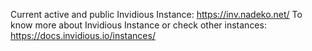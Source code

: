 Current active and public Invidious Instance: https://inv.nadeko.net/
To know more about Invidious Instance or check other instances: https://docs.invidious.io/instances/

